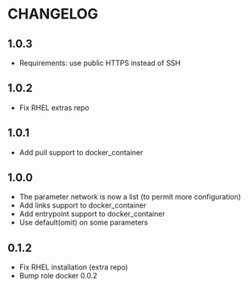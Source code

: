 # CHANGELOG

## 1.0.3

* Requirements: use public HTTPS instead of SSH

## 1.0.2

* Fix RHEL extras repo

## 1.0.1

* Add pull support to docker\_container

## 1.0.0

* The parameter network is now a list (to permit more configuration)
* Add links support to docker\_container
* Add entrypoint support to docker\_container
* Use default(omit) on some parameters

## 0.1.2

* Fix RHEL installation (extra repo)
* Bump role docker 0.0.2
